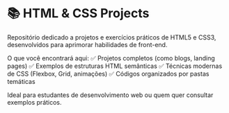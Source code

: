 # 📚 HTML & CSS Projects
Repositório dedicado a projetos e exercícios práticos de HTML5 e CSS3, desenvolvidos para aprimorar habilidades de front-end.

O que você encontrará aqui:
✅ Projetos completos (como blogs, landing pages)
✅ Exemplos de estruturas HTML semânticas
✅ Técnicas modernas de CSS (Flexbox, Grid, animações)
✅ Códigos organizados por pastas temáticas

Ideal para estudantes de desenvolvimento web ou quem quer consultar exemplos práticos.
